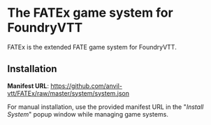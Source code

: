# The FATEx game system for FoundryVTT
FATEx is the extended FATE game system for FoundryVTT.

## Installation
**Manifest URL**: https://github.com/anvil-vtt/FATEx/raw/master/system/system.json

For manual installation, use the provided manifest URL in the "*Install System*" popup window while managing game systems.
